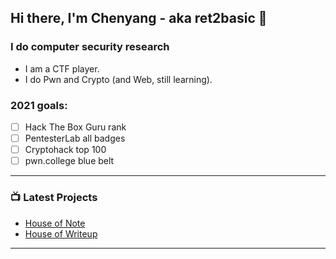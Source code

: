 ## Hi there, I'm Chenyang - aka ret2basic 👋

### I do computer security research

- I am a CTF player.
- I do Pwn and Crypto (and Web, still learning).

### 2021 goals:

- [ ] Hack The Box Guru rank
- [ ] PentesterLab all badges
- [ ] Cryptohack top 100
- [ ] pwn.college blue belt

---

### 📺 Latest Projects

<!-- PROJECTS:START -->
- [House of Note](https://www.ctfnote.com)
- [House of Writeup](https://www.ctfwriteup.com)
<!-- PROJECTS:END -->

---

[website]: https://www.ret2basic.com
[twitter]: https://twitter.com/ret2basic
